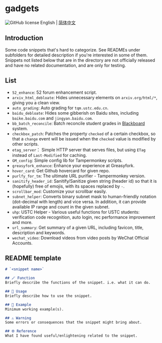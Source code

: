 # gadgets
![GitHub license](https://img.shields.io/github/license/PRO-2684/gadgets?style=flat-square) English | [简体中文](./README_CN.md)

## Introduction
Some code snippets that's hard to categorize. See READMEs under subfolders for detailed description if you're interested in some of them. Snippets not listed below that are in the directory are not officially released and have no related documentation, and are only for testing.

## List
- `52_enhance`: 52 forum enhancement script.
- `arxiv_html_debloate`: Hides unnecessary elements on `arxiv.org/html/*`, giving you a clean view.
- `auto_grading`: Auto grading for `tqm.ustc.edu.cn`.
- `baidu_debloate`: Hides some gibberish on Baidu sites, including `baike.baidu.com` and `jingyan.baidu.com`.
- `bb_batch_reconcile`: Batch reconcile student grades in [Blackboard](https://www.blackboard.com/) system.
- `checkbox_patch`: Patches the property `checked` of a certain checkbox, so that a `change` event will be issued when the `checked` value is modified by other scripts.
- `etag_server`： Simple HTTP server that serves files, but using `ETag` instead of `Last-Modified` for caching.
- `GM_config`: Simple config lib for Tampermonkey scripts.
- `greasyfork_enhance`: Enhance your experience at Greasyfork.
- `hover_card`: Get Github hovercard for given repo.
- `purlfy_for_tm`: The ultimate URL purifier - Tampermonkey version.
- `sanitify_header_id`: Sanitify/Sanitize given string (header id) so that it is (hopefully) free of emojis, with its spaces replaced by `-`.
- `scrollbar_mod`: Customize your scrollbar easily.
- `subnet_helper`: Converts binary subnet mask to human-friendly notation (dot-decimal with length) and vice versa. In addition, it can provide available IP range and count in the given subnet.
- `uhp`: USTC Helper - Various useful functions for USTC students: verification code recognition, auto login, rec performance improvement and more.
- `url_summary`: Get summary of a given URL, including favicon, title, description and keywords.
- `wechat_video`: Download videos from video posts by WeChat Official Accounts.

## README template
```markdown
# `<snippet name>`

## 🪄 Function
Briefly describe the functions of the snippet. i.e. what it can do.

## 📖 Usage
Briefly describe how to use the snippet.

## 🍻 Example
Minimum working example(s).

## ⚠️ Warning
Some errors or consequences that the snippet might bring about.

## 🌐 Reference
What I have found useful/enlightening related to the snippet.
```